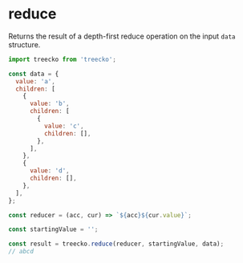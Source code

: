 # reduce

Returns the result of a depth-first reduce operation on the input `data` structure.

```javascript
import treecko from 'treecko';

const data = {
  value: 'a',
  children: [
    {
      value: 'b',
      children: [
        {
          value: 'c',
          children: [],
        },
      ],
    },
    {
      value: 'd',
      children: [],
    },
  ],
};

const reducer = (acc, cur) => `${acc}${cur.value}`;

const startingValue = '';

const result = treecko.reduce(reducer, startingValue, data);
// abcd
```
